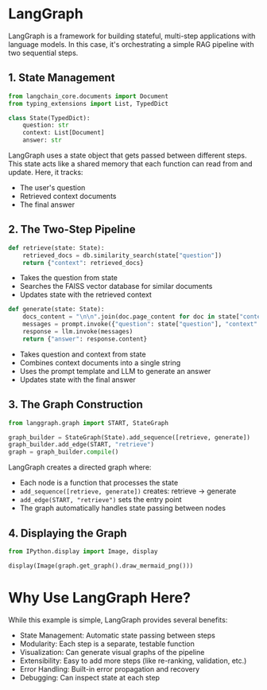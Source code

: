 # LangGraph

LangGraph is a framework for building stateful, multi-step applications with language models. In this case, it's orchestrating a simple RAG pipeline with two sequential steps.

## 1. State Management

```python
from langchain_core.documents import Document
from typing_extensions import List, TypedDict

class State(TypedDict):
    question: str
    context: List[Document]
    answer: str
```

LangGraph uses a state object that gets passed between different steps. This state acts like a shared memory that each function can read from and update. Here, it tracks:

* The user's question
* Retrieved context documents
* The final answer

## 2. The Two-Step Pipeline

```python
def retrieve(state: State):
    retrieved_docs = db.similarity_search(state["question"])
    return {"context": retrieved_docs}
```

* Takes the question from state
* Searches the FAISS vector database for similar documents
* Updates state with the retrieved context

```python
def generate(state: State):
    docs_content = "\n\n".join(doc.page_content for doc in state["context"])
    messages = prompt.invoke({"question": state["question"], "context": docs_content})
    response = llm.invoke(messages)
    return {"answer": response.content}
```

* Takes question and context from state
* Combines context documents into a single string
* Uses the prompt template and LLM to generate an answer
* Updates state with the final answer

## 3. The Graph Construction

```python
from langgraph.graph import START, StateGraph

graph_builder = StateGraph(State).add_sequence([retrieve, generate])
graph_builder.add_edge(START, "retrieve")
graph = graph_builder.compile()
```

LangGraph creates a directed graph where:

* Each node is a function that processes the state
* `add_sequence([retrieve, generate])` creates: retrieve → generate
* `add_edge(START, "retrieve")` sets the entry point
* The graph automatically handles state passing between nodes

## 4. Displaying the Graph

```python
from IPython.display import Image, display

display(Image(graph.get_graph().draw_mermaid_png()))
```

# Why Use LangGraph Here?

While this example is simple, LangGraph provides several benefits:

* State Management: Automatic state passing between steps
* Modularity: Each step is a separate, testable function
* Visualization: Can generate visual graphs of the pipeline
* Extensibility: Easy to add more steps (like re-ranking, validation, etc.)
* Error Handling: Built-in error propagation and recovery
* Debugging: Can inspect state at each step